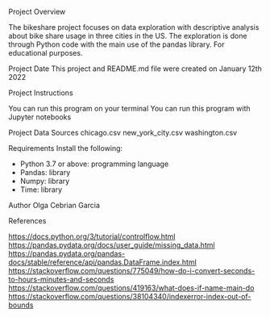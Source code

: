 Project Overview

The bikeshare project focuses on data exploration with descriptive analysis about bike share usage in three cities in the US. The exploration is done through Python code with the main use of the pandas library. For educational purposes.

Project Date
This project and README.md file were created on January 12th 2022

Project Instructions

You can run this program on your terminal
You can run this program with Jupyter notebooks

Project Data Sources
chicago.csv
new_york_city.csv
washington.csv

Requirements
Install the following:
* Python 3.7 or above: programming language
* Pandas: library
* Numpy: library
* Time: library

Author
Olga Cebrian Garcia


References

https://docs.python.org/3/tutorial/controlflow.html
https://pandas.pydata.org/docs/user_guide/missing_data.html
https://pandas.pydata.org/pandas-docs/stable/reference/api/pandas.DataFrame.index.html
https://stackoverflow.com/questions/775049/how-do-i-convert-seconds-to-hours-minutes-and-seconds
https://stackoverflow.com/questions/419163/what-does-if-name-main-do
https://stackoverflow.com/questions/38104340/indexerror-index-out-of-bounds
